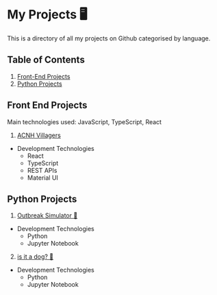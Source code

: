 # My Projects 🖥
This is a directory of all my projects on Github categorised by language.

## Table of Contents
1. [Front-End Projects](#front-end-projects)
2. [Python Projects](#python-projects)


## Front End Projects
Main technologies used: JavaScript, TypeScript, React
1. [ACNH Villagers](https://github.com/aprilyeah/ACNH-Villagers) 
  * Development Technologies
    * React
    * TypeScript
    * REST APIs
    * Material UI

## Python Projects
1. [Outbreak Simulator 🦠](https://github.com/aprilyeah/Outbreak-Simulator) 
  * Development Technologies
    * Python
    * Jupyter Notebook

2. [is it a dog? 🐶](https://github.com/aprilyeah/is-it-a-dog) 
  * Development Technologies
    * Python
    * Jupyter Notebook
